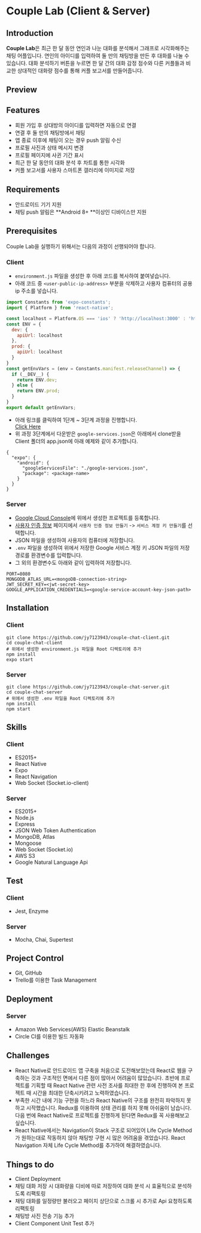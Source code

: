 # Couple Lab (Client & Server)

## Introduction
**Couple Lab**은 최근 한 달 동안 연인과 나눈 대화를 분석해서 그래프로 시각화해주는 채팅 어플입니다. 연인의 아이디를 입력하여 둘 만의 채팅방을 만든 후 대화를 나눌 수 있습니다. 대화 분석하기 버튼을 누르면 한 달 간의 대화 감정 점수와 다른 커플들과 비교한 상대적인 대화량 점수를 통해 커플 보고서를 만들어줍니다.

## Preview

## Features
- 회원 가입 후 상대방의 아이디를 입력하면 자동으로 연결
- 연결 후 둘 만의 채팅방에서 채팅
- 앱 종료 이후에 채팅이 오는 경우 push 알림 수신
- 프로필 사진과 상태 메시지 변경
- 프로필 페이지에 사귄 기간 표시
- 최근 한 달 동안의 대화 분석 후 차트를 통한 시각화
- 커플 보고서를 사용자 스마트폰 갤러리에 이미지로 저장

## Requirements
- 안드로이드 기기 지원
- 채팅 push 알림은 **Android 8+ **이상인 디바이스만 지원

## Prerequisites
Couple Lab을 실행하기 위해서는 다음의 과정이 선행되어야 합니다.

### Client
- `environment.js` 파일을 생성한 후 아래 코드를 복사하여 붙여넣습니다.
- 아래 코드 중 `<user-public-ip-address>` 부분을 삭제하고 사용자 컴퓨터의 공용 ip 주소를 넣습니다.
```javascript
import Constants from 'expo-constants';
import { Platform } from 'react-native';

const localhost = Platform.OS === 'ios' ? 'http://localhost:3000' : 'http://<user-public-ip-address>:3000';
const ENV = {
  dev: {
    apiUrl: localhost
  },
  prod: {
    apiUrl: localhost
  }
}
const getEnvVars = (env = Constants.manifest.releaseChannel) => {
  if (__DEV__) {
    return ENV.dev;
  } else {
    return ENV.prod;
  }
}
export default getEnvVars;
```
- 아래 링크를 클릭하여 1단계 ~ 3단계 과정을 진행합니다.  
[Click Here](https://firebase.google.com/docs/android/setup?hl=ko)
- 위 과정 3단계에서 다운받은 `google-services.json`은 아래에서 clone받을 Client 폴더의 app.json에 아래 예제와 같이 추가합니다.
```
{
  "expo": {
    "android": {
      "googleServicesFile": "./google-services.json",
      "package": <package-name>
    }
  }
}
```

### Server
- [Google Cloud Console](https://console.cloud.google.com/)에 위에서 생성한 프로젝트를 등록합니다.
- [사용자 인증 정보](https://console.cloud.google.com/apis/credentials/serviceaccountkey) 페이지에서 `사용자 인증 정보 만들기` -> `서비스 계정 키 만들기`를 선택합니다.
- JSON 파일을 생성하여 사용자의 컴퓨터에 저장합니다.
- `.env` 파일을 생성하여 위에서 저장한 Google 서비스 계정 키 JSON 파일의 저장 경로를 환경변수를 입력합니다.
- 그 외의 환경변수도 아래와 같이 입력하여 저장합니다.
```
PORT=8080
MONGODB_ATLAS_URL=<mongoDB-connection-string>
JWT_SECRET_KEY=<jwt-secret-key>
GOOGLE_APPLICATION_CREDENTIALS=<google-service-account-key-json-path>
```

## Installation
### Client
```
git clone https://github.com/jy7123943/couple-chat-client.git
cd couple-chat-client
# 위에서 생성한 environment.js 파일을 Root 디렉토리에 추가
npm install
expo start
```

### Server
```
git clone https://github.com/jy7123943/couple-chat-server.git
cd couple-chat-server
# 위에서 생성한 .env 파일을 Root 디렉토리에 추가
npm install
npm start
```

## Skills
### Client
- ES2015+
- React Native
- Expo
- React Navigation
- Web Socket (Socket.io-client)

### Server
- ES2015+
- Node.js
- Express
- JSON Web Token Authentication
- MongoDB, Atlas
- Mongoose
- Web Socket (Socket.io)
- AWS S3
- Google Natural Language Api

## Test
### Client
- Jest, Enzyme

### Server
- Mocha, Chai, Supertest

## Project Control
- Git, GitHub
- Trello를 이용한 Task Management

## Deployment
### Server
- Amazon Web Services(AWS) Elastic Beanstalk
- Circle CI를 이용한 빌드 자동화

## Challenges
- React Native로 안드로이드 앱 구축을 처음으로 도전해보았는데 React로 웹을 구축하는 것과 구조적인 면에서 다른 점이 많아서 어려움이 많았습니다. 초반에 프로젝트를 기획할 때 React Native 관련 사전 조사를 최대한 한 후에 진행하여 본 프로젝트 때 시간을 최대한 단축시키려고 노력하였습니다.
- 부족한 시간 내에 기능 구현을 하느라 React Native의 구조를 완전히 파악하지 못하고 시작했습니다. Redux를 이용하여 상태 관리를 하지 못해 아쉬움이 남습니다. 다음 번에 React Native로 프로젝트를 진행하게 된다면 Redux를 꼭 사용해보고 싶습니다.
- React Native에서는 Navigation이 Stack 구조로 되어있어 Life Cycle Method가 원하는대로 작동하지 않아 채팅방 구현 시 많은 어려움을 겪었습니다. React Navigation 자체 Life Cycle Method를 추가하여 해결하였습니다.

## Things to do
- Client Deployment
- 채팅 대화 저장 시 대화량을 디비에 따로 저장하여 대화 분석 시 효율적으로 분석하도록 리팩토링
- 채팅 대화를 일정량만 불러오고 페이지 상단으로 스크롤 시 추가로 Api 요청하도록 리팩토링
- 채팅방 사진 전송 기능 추가
- Client Component Unit Test 추가
